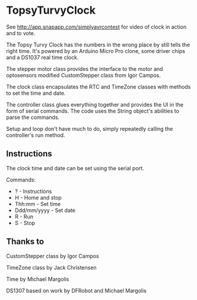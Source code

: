 TopsyTurvyClock
===============

See http://app.snapapp.com/simplyavrcontest for video of clock in action and to vote.

The Topsy Turvy Clock has the numbers in the wrong place by still tells the right time. It's powered by an Arduino Micro Pro clone, some driver chips and a DS1037 real time clock.

The stepper motor class provides the interface to the motor and optosensors modified CustomStepper class from Igor Campos.

The clock class encapsulates the RTC and TimeZone classes with methods to set the time and date. 

The controller class glues everything together and provides the UI in the form of serial commands. The code uses the String object's abilities to parse the commands.

Setup and loop don't have much to do, simply repeatedly calling the controller's run method.

Instructions
------------
The clock time and date can be set using the serial port.

Commands:

* ? - Instructions
* H - Home and stop
* Thh:mm - Set time
* Ddd/mm/yyyy - Set date
* R - Run
* S - Stop

Thanks to
---------

CustomStepper class by Igor Campos

TimeZone class by Jack Christensen

Time by Michael Margolis

DS1307 based on work by DFRobot and Michael Margolis
